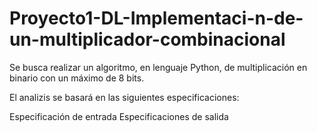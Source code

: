 # Proyecto1-DL-Implementaci-n-de-un-multiplicador-combinacional


Se busca realizar un algoritmo, en lenguaje Python, de multiplicación en binario con un máximo de 8 bits.

El analizis se basará en las siguientes especificaciones:

  Especificación de entrada
  Especificaciones de salida
